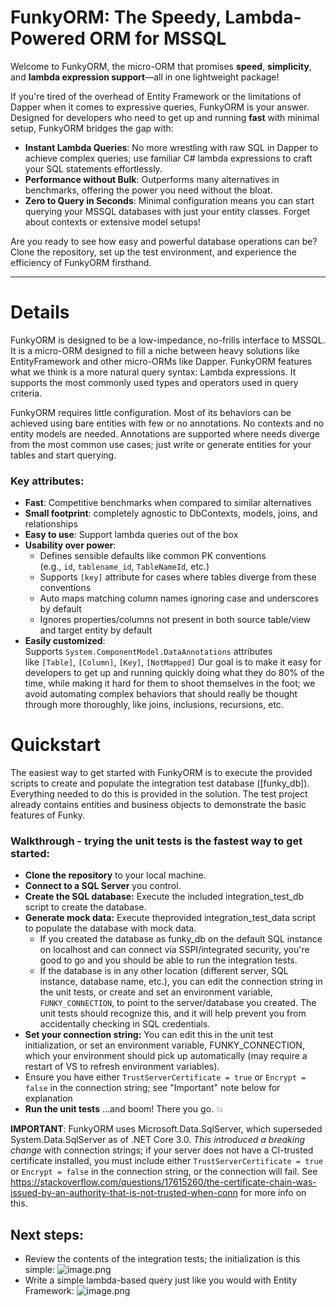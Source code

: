 # FunkyORM: The Speedy, Lambda-Powered ORM for MSSQL
    
Welcome to FunkyORM, the micro-ORM that promises **speed**, **simplicity**, and **lambda expression support**—all in one lightweight package! 

If you're tired of the overhead of Entity Framework or the limitations of Dapper when it comes to expressive queries, FunkyORM is your answer. Designed for developers who need to get up and running **fast** with minimal setup, FunkyORM bridges the gap with:
    
- **Instant Lambda Queries**: No more wrestling with raw SQL in Dapper to achieve complex queries; use familiar C# lambda expressions to craft your SQL statements effortlessly.
- **Performance without Bulk**: Outperforms many alternatives in benchmarks, offering the power you need without the bloat.
- **Zero to Query in Seconds**: Minimal configuration means you can start querying your MSSQL databases with just your entity classes. Forget about contexts or extensive model setups!
    
Are you ready to see how easy and powerful database operations can be? Clone the repository, set up the test environment, and experience the efficiency of FunkyORM firsthand.
    
---
# Details
FunkyORM is designed to be a low-impedance, no-frills interface to MSSQL. It is a micro-ORM designed to fill a niche between heavy solutions like EntityFramework and other micro-ORMs like Dapper. FunkyORM features what we think is a more natural query syntax: Lambda expressions. It supports the most commonly used types and operators used in query criteria.

FunkyORM requires little configuration. Most of its behaviors can be achieved using bare entities with few or no annotations. No contexts and no entity models are needed. Annotations are supported where needs diverge from the most common use cases; just write or generate entities for your tables and start querying.

### Key attributes:
*   **Fast**: Competitive benchmarks when compared to similar alternatives
*   **Small footprint**: completely agnostic to DbContexts, models, joins, and relationships
*   **Easy to use**: Support lambda queries out of the box
*   **Usability over power**:
    *   Defines sensible defaults like common PK conventions (e.g., `id`, `tablename_id`, `TableNameId`, etc.)
    *   Supports `[key]` attribute for cases where tables diverge from these conventions
    *   Auto maps matching column names ignoring case and underscores by default
    *   Ignores properties/columns not present in both source table/view and target entity by default
*   **Easily customized**: Supports `System.ComponentModel.DataAnnotations` attributes like `[Table]`, `[Column]`, `[Key]`, `[NotMapped]`
Our goal is to make it easy for developers to get up and running quickly doing what they do 80% of the time, while making it hard for them to shoot themselves in the foot; we avoid automating complex behaviors that should really be thought through more thoroughly, like joins, inclusions, recursions, etc.

# Quickstart

The easiest way to get started with FunkyORM is to execute the provided scripts to create and populate the integration test database ([funky_db]). Everything needed to do this is provided in the solution. The test project already contains entities and business objects to demonstrate the basic features of Funky. 

### Walkthrough - trying the unit tests is the fastest way to get started:
- **Clone the repository** to your local machine.
- **Connect to a SQL Server** you control.
- **Create the SQL database:** Execute the included integration_test_db script to create the database.
- **Generate mock data:** Execute theprovided  integration_test_data script to populate the database with mock data.
  - If you created the database as funky_db on the default SQL instance on localhost and can connect via SSPI/integrated security, you're good to go and you should be able to run the integration tests.
  - If the database is in any other location (different server, SQL instance, database name, etc.), you can edit the connection string in the unit tests, or create and set an environment variable, `FUNKY_CONNECTION`, to point to the server/database you created. The unit tests should recognize this, and it will help prevent you from accidentally checking in SQL credentials.
-  **Set your connection string:** You can edit this in the unit test initialization, or set an environment variable, FUNKY_CONNECTION, which your environment should pick up automatically (may require a restart of VS to refresh environment variables).
  -  Ensure you have either `TrustServerCertificate = true` or `Encrypt = false` in the connection string; see "Important" note below for explanation
-  **Run the unit tests** ...and boom! There you go. 💥

**IMPORTANT**: FunkyORM uses Microsoft.Data.SqlServer, which superseded System.Data.SqlServer as of .NET Core 3.0. _This introduced a breaking change_ with connection strings; if your server does not have a CI-trusted certificate installed, you must include either `TrustServerCertificate = true` or `Encrypt = false` in the connection string, or the connection will fail. See https://stackoverflow.com/questions/17615260/the-certificate-chain-was-issued-by-an-authority-that-is-not-trusted-when-conn for more info on this.

## Next steps:
- Review the contents of the integration tests; the initialization is this simple:
![image.png](/.attachments/image-02e8ff74-221b-41e3-8e97-cfe6c7de2f49.png)
- Write a simple lambda-based query just like you would with Entity Framework:
![image.png](/.attachments/image-d8ebc3c0-3d93-4ede-9a1c-e680d7d2b7e6.png)
